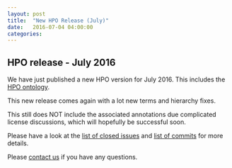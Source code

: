 ```yaml
---
layout: post
title:  "New HPO Release (July)"
date:   2016-07-04 04:00:00
categories: 
---
```


## HPO release - July 2016

We have just published a new HPO version for July 2016. This includes the [HPO ontology](http://compbio.charite.de/jenkins/job/hpo/1701/
). 

This new release comes again with a lot new terms and hierarchy fixes.


This still does NOT include the associated annotations due complicated license discussions, which will hopefully be successful soon.


Please have a look at the [list of closed issues](https://github.com/obophenotype/human-phenotype-ontology/issues?utf8=%E2%9C%93&q=is%3Aissue+closed%3A%222016-04-02..2016-07-03%22) and [list of commits](https://github.com/obophenotype/human-phenotype-ontology/compare/master@%7B2016-04-02%7D...master@%7B2016-07-03%7D) for more details.


Please [contact us](/contact.html) if you have any questions.